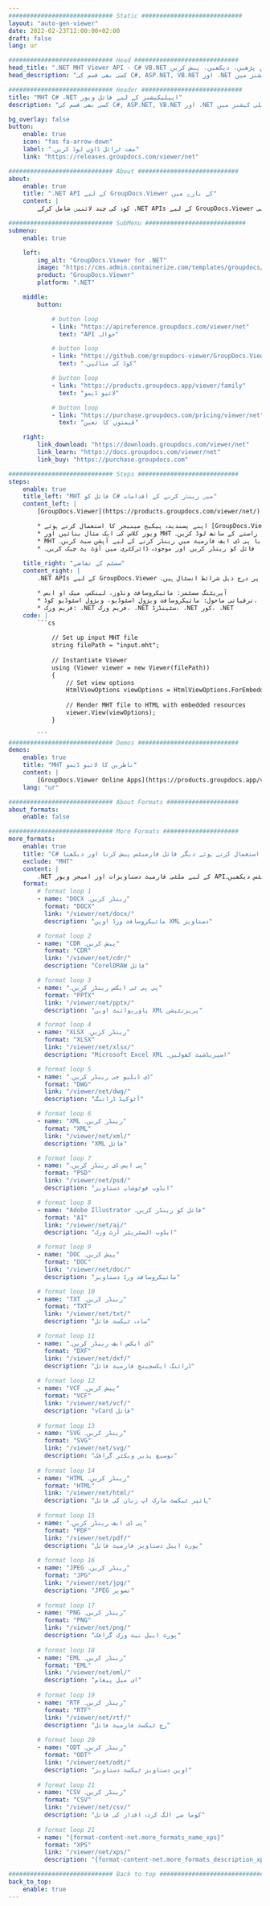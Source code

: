 ```yaml
---
############################# Static ############################
layout: "auto-gen-viewer"
date: 2022-02-23T12:00:00+02:00
draft: false
lang: ur

############################# Head #############################
head_title: ".NET MHT Viewer API - C# VB.NET میں پڑھیں، دیکھیں، پیش کریں"
head_description: "کسی بھی قسم کی C#, ASP.NET, VB.NET اور .NET کور ایپلی کیشنز میں MHT کو پڑھنے، پیش کرنے اور ڈسپلے کرنے کے لیے .NET دستاویز دیکھنے والا API۔"

############################# Header ############################
title: "MHT C# .NET ایپلیکیشنز کے لیے فائل ویور" 
description: "کسی بھی قسم کی C#, ASP.NET, VB.NET اور .NET کور ایپلی کیشنز میں MHT فائل کو پڑھنے، پیش کرنے اور ڈسپلے کرنے کے لیے .NET دستاویز ناظر API۔ رینڈر شدہ فائلوں کو صحیح فارمیٹنگ اور لے آؤٹ کے ساتھ HTML5، PDF میں یا کوڈ کی چند لائنوں کا استعمال کرتے ہوئے تصویر کے طور پر دیکھیں۔" 

bg_overlay: false
button:
    enable: true
    icon: "fas fa-arrow-down"
    label: "مفت ٹرائل ڈاؤن لوڈ کریں۔"
    link: "https://releases.groupdocs.com/viewer/net"

############################# About ############################
about:
    enable: true
    title: ".NET API کے لیے GroupDocs.Viewer کے بارے میں" 
    content: |
        کوڈ کی چند لائنیں شامل کرکے .NET APIs کے لیے GroupDocs.Viewer کا استعمال کرتے ہوئے اپنی .NET ایپلیکیشنز میں 190+ مقبول دستاویزی فارمیٹس دیکھنا شروع کریں۔ ڈویلپرز آسانی سے پی ڈی ایف، ورڈ پروسیسنگ، ایکسل اسپریڈشیٹ، پریزنٹیشن، ویزیو، پروجیکٹ، آؤٹ لک اور بہت سے دوسرے مشہور دستاویز فارمیٹس کو HTML5، تصویر یا پی ڈی ایف موڈز میں دکھا سکتے ہیں۔ دستاویز کی رینڈرنگ تیز ہے، اصل سورس فائل کی طرح ہے، اور اس کے لیے اضافی سافٹ ویئر یا کسی دوسری بیرونی لائبریری کو انسٹال کرنے کی ضرورت نہیں ہے۔

############################# SubMenu ############################
submenu:
    enable: true

    left:
        img_alt: "GroupDocs.Viewer for .NET"
        image: "https://cms.admin.containerize.com/templates/groupdocs/images/product-logos/90x90-noborder/groupdocs-viewer-net.png"
        product: "GroupDocs.Viewer"
        platform: ".NET"

    middle:
        button:

            # button loop
            - link: "https://apireference.groupdocs.com/viewer/net"
              text: "API حوالہ"

            # button loop
            - link: "https://github.com/groupdocs-viewer/GroupDocs.Viewer-for-.NET"
              text: "کوڈ کی مثالیں۔"

            # button loop
            - link: "https://products.groupdocs.app/viewer/family"
              text: "لائیو ڈیمو"

            # button loop
            - link: "https://purchase.groupdocs.com/pricing/viewer/net"
              text: "قیمتوں کا تعین"

    right:
        link_download: "https://downloads.groupdocs.com/viewer/net"
        link_learn: "https://docs.groupdocs.com/viewer/net"
        link_buy: "https://purchase.groupdocs.com"

############################# Steps ############################
steps:
    enable: true
    title_left: "MHT فائل کو C# میں رینڈر کرنے کے اقدامات" 
    content_left: |
        [GroupDocs.Viewer](https://products.groupdocs.com/viewer/net/) کے ساتھ آپ MHT کو HTML، JPEG، PNG یا PDF میں چند مراحل میں رینڈر کر سکتے ہیں۔

        * اپنے پسندیدہ پیکیج مینیجر کا استعمال کرتے ہوئے [GroupDocs.Viewer for .NET](https://www.nuget.org/packages/groupdocs.viewer) انسٹال کریں۔ 
        * ویور کلاس کی ایک مثال بنائیں اور MHT فائل کو پورے راستے کے ساتھ لوڈ کریں۔ 
        * MHT فائل کو ایچ ٹی ایم ایل، پی این جی، جے پی ای جی یا پی ڈی ایف فارمیٹ میں رینڈر کرنے کے لیے آپشن سیٹ کریں۔ 
        * فائل کو رینڈر کریں اور موجودہ ڈائرکٹری میں آؤٹ پٹ چیک کریں۔ 
        
    title_right: "سسٹم کے تقاضے" 
    content_right: |
        .NET APIs کے لیے GroupDocs.Viewer تمام بڑے پلیٹ فارمز اور آپریٹنگ سسٹمز پر تعاون یافتہ ہیں۔ ذیل کے کوڈ پر عمل کرنے سے پہلے، براہ کرم یقینی بنائیں کہ آپ کے سسٹم پر درج ذیل شرائط انسٹال ہیں۔

        * آپریٹنگ سسٹمز: مائیکروسافٹ ونڈوز، لینکس، میک او ایس 
        * ترقیاتی ماحول: مائیکروسافٹ ویژول اسٹوڈیو، ویژول اسٹوڈیو کوڈ، .NET CLI 
        * فریم ورک: .NET فریم ورک، .NET سٹینڈرڈ، .NET کور، .NET 
    code: |
        ```cs
                        
            // Set up input MHT file
            string filePath = "input.mht";
        
            // Instantiate Viewer
            using (Viewer viewer = new Viewer(filePath))
            {
            	// Set view options 
            	HtmlViewOptions viewOptions = HtmlViewOptions.ForEmbeddedResources();
                    
            	// Render MHT file to HTML with embedded resources
            	viewer.View(viewOptions);
            }
             
        ```
############################# Demos ############################
demos:
    enable: true
    title: "MHT ناظرین کا لائیو ڈیمو"
    content: |
        [GroupDocs.Viewer Online Apps](https://products.groupdocs.app/viewer/mht) ویب سائٹ پر جا کر ابھی MHT فائل دیکھیں۔
    lang: "ur"

############################# About Formats ####################
about_formats:
    enable: false

############################# More Formats #####################
more_formats:
    enable: true
    title: "C# کا استعمال کرتے ہوئے دیگر فائل فارمیٹس پیش کرنا اور دیکھنا"
    exclude: "MHT"
    content: |
        .NET کے لیے ملٹی فارمیٹ دستاویزات اور امیجز ویور API۔ کسی بیرونی ناظرین کے بغیر ذیل میں کچھ مشہور فائل فارمیٹس دیکھیں۔
    format: 
        # format loop 1
        - name: "DOCX رینڈر کریں۔"
          format: "DOCX"
          link: "/viewer/net/docx/"
          description: "مائیکروسافٹ ورڈ اوپن XML دستاویز" 

        # format loop 2
        - name: "CDR پیش کریں۔" 
          format: "CDR"
          link: "/viewer/net/cdr/"
          description: "CorelDRAW فائل" 

        # format loop 3
        - name: "پی پی ٹی ایکس رینڈر کریں۔"
          format: "PPTX"
          link: "/viewer/net/pptx/"
          description: "پاورپوائنٹ اوپن XML پریزنٹیشن" 

        # format loop 4
        - name: "XLSX رینڈر کریں۔"
          format: "XLSX"
          link: "/viewer/net/xlsx/"
          description: "Microsoft Excel XML اسپریڈشیٹ کھولیں۔" 

        # format loop 5
        - name: "ڈی ڈبلیو جی رینڈر کریں۔"
          format: "DWG"
          link: "/viewer/net/dwg/"
          description: "آٹوکیڈ ڈرائنگ"

        # format loop 6
        - name: "XML رینڈر کریں۔"
          format: "XML"
          link: "/viewer/net/xml/"
          description: "XML فائل"

        # format loop 7
        - name: "پی ایس ڈی رینڈر کریں۔"
          format: "PSD"
          link: "/viewer/net/psd/"
          description: "ایڈوب فوٹوشاپ دستاویز"

        # format loop 8
        - name: "Adobe Illustrator فائل کو رینڈر کریں۔"
          format: "AI"
          link: "/viewer/net/ai/"
          description: "ایڈوب السٹریٹر آرٹ ورک"

        # format loop 9
        - name: "DOC پیش کریں۔"
          format: "DOC"
          link: "/viewer/net/doc/"
          description: "مائیکروسافٹ ورڈ دستاویز" 

        # format loop 10
        - name: "TXT رینڈر کریں۔" 
          format: "TXT"
          link: "/viewer/net/txt/"
          description: "سادہ ٹیکسٹ فائل" 

        # format loop 11
        - name: "ڈی ایکس ایف رینڈر کریں۔" 
          format: "DXF"
          link: "/viewer/net/dxf/"
          description: "ڈرائنگ ایکسچینج فارمیٹ فائل"  
          
        # format loop 12
        - name: "VCF پیش کریں۔"
          format: "VCF"
          link: "/viewer/net/vcf/"
          description: "vCard فائل"  
              
        # format loop 13
        - name: "SVG رینڈر کریں۔"
          format: "SVG"
          link: "/viewer/net/svg/"
          description: "توسیع پذیر ویکٹر گرافک" 
          
        # format loop 14
        - name: "HTML رینڈر کریں۔"
          format: "HTML"
          link: "/viewer/net/html/"
          description: "ہائپر ٹیکسٹ مارک اپ زبان کی فائل" 
          
        # format loop 15
        - name: "پی ڈی ایف رینڈر کریں۔"
          format: "PDF"
          link: "/viewer/net/pdf/"
          description: "پورٹ ایبل دستاویز فارمیٹ فائل"
          
        # format loop 16
        - name: "JPEG رینڈر کریں۔"
          format: "JPG"
          link: "/viewer/net/jpg/"
          description: "JPEG تصویر"
          
        # format loop 17
        - name: "PNG رینڈر کریں۔"
          format: "PNG"
          link: "/viewer/net/png/"
          description: "پورٹ ایبل نیٹ ورک گرافک" 
          
        # format loop 18
        - name: "EML رینڈر کریں۔"
          format: "EML"
          link: "/viewer/net/eml/"
          description: "ای میل پیغام" 
          
        # format loop 19
        - name: "RTF رینڈر کریں۔"
          format: "RTF"
          link: "/viewer/net/rtf/"
          description: "رچ ٹیکسٹ فارمیٹ فائل" 
          
        # format loop 20
        - name: "ODT رینڈر کریں۔"
          format: "ODT"
          link: "/viewer/net/odt/"
          description: "اوپن دستاویز ٹیکسٹ دستاویز" 
          
        # format loop 21
        - name: "CSV رینڈر کریں۔"
          format: "CSV"
          link: "/viewer/net/csv/"
          description: "کوما سے الگ کردہ اقدار کی فائل" 
          
        # format loop 21
        - name: "{format-content-net.more_formats_name_xps}"
          format: "XPS"
          link: "/viewer/net/xps/"
          description: "{format-content-net.more_formats_description_xps}" 

############################# Back to top ###############################
back_to_top:
    enable: true
---
```

